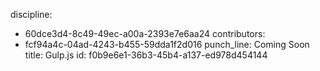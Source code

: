 discipline:
  - 60dce3d4-8c49-49ec-a00a-2393e7e6aa24
contributors:
  - fcf94a4c-04ad-4243-b455-59dda1f2d016
punch_line: Coming Soon
title: Gulp.js
id: f0b9e6e1-36b3-45b4-a137-ed978d454144
